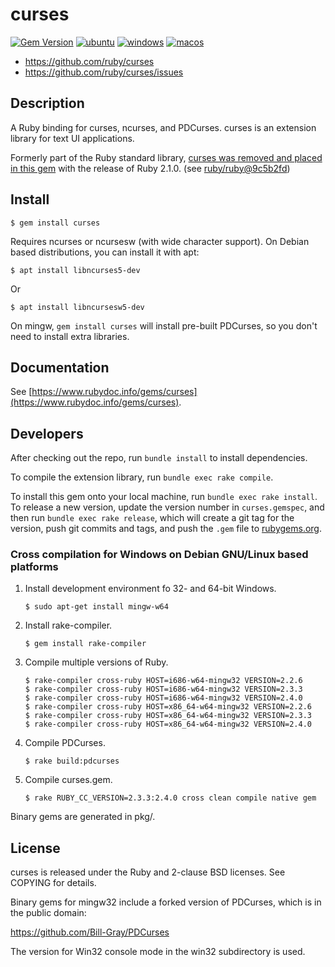 # curses

[![Gem Version](https://badge.fury.io/rb/curses.svg)](https://badge.fury.io/rb/curses)
[![ubuntu](https://github.com/ruby/curses/workflows/ubuntu/badge.svg)](https://github.com/ruby/curses/actions?query=workflow%3Aubuntu)
[![windows](https://github.com/ruby/curses/workflows/windows/badge.svg)](https://github.com/ruby/curses/actions?query=workflow%3Awindows)
[![macos](https://github.com/ruby/curses/workflows/macos/badge.svg)](https://github.com/ruby/curses/actions?query=workflow%3Amacos)

* https://github.com/ruby/curses
* https://github.com/ruby/curses/issues

## Description

A Ruby binding for curses, ncurses, and PDCurses.
curses is an extension library for text UI applications.

Formerly part of the Ruby standard library, [curses was removed and placed in this gem][1]
with the release of Ruby 2.1.0. (see [ruby/ruby@9c5b2fd][2])

## Install

    $ gem install curses

Requires ncurses or ncursesw (with wide character support).
On Debian based distributions, you can install it with apt:

    $ apt install libncurses5-dev

Or

    $ apt install libncursesw5-dev

On mingw, `gem install curses` will install pre-built PDCurses, so you
don't need to install extra libraries.

## Documentation

See [https://www.rubydoc.info/gems/curses](https://www.rubydoc.info/gems/curses).

## Developers

After checking out the repo, run `bundle install` to install dependencies.

To compile the extension library, run `bundle exec rake compile`.

To install this gem onto your local machine, run `bundle exec rake install`. To release a new version, update the version number in `curses.gemspec`, and then run `bundle exec rake release`, which will create a git tag for the version, push git commits and tags, and push the `.gem` file to [rubygems.org](https://rubygems.org).

### Cross compilation for Windows on Debian GNU/Linux based platforms

1. Install development environment fo 32- and 64-bit Windows.

   ```
   $ sudo apt-get install mingw-w64
   ```

2. Install rake-compiler.

   ```
   $ gem install rake-compiler
   ```

3. Compile multiple versions of Ruby.

   ```
   $ rake-compiler cross-ruby HOST=i686-w64-mingw32 VERSION=2.2.6
   $ rake-compiler cross-ruby HOST=i686-w64-mingw32 VERSION=2.3.3
   $ rake-compiler cross-ruby HOST=i686-w64-mingw32 VERSION=2.4.0
   $ rake-compiler cross-ruby HOST=x86_64-w64-mingw32 VERSION=2.2.6
   $ rake-compiler cross-ruby HOST=x86_64-w64-mingw32 VERSION=2.3.3
   $ rake-compiler cross-ruby HOST=x86_64-w64-mingw32 VERSION=2.4.0
   ```

3. Compile PDCurses.

   ```
   $ rake build:pdcurses
   ```

5. Compile curses.gem.

   ```
   $ rake RUBY_CC_VERSION=2.3.3:2.4.0 cross clean compile native gem
   ```

Binary gems are generated in pkg/.

## License

curses is released under the Ruby and 2-clause BSD licenses.  See COPYING for
details.

Binary gems for mingw32 include a forked version of PDCurses, which is in
the public domain:

  https://github.com/Bill-Gray/PDCurses

The version for Win32 console mode in the win32 subdirectory is used.

[1]: https://bugs.ruby-lang.org/issues/8584
[2]: https://github.com/ruby/ruby/commit/9c5b2fd8aa0fd343ad094d47a638cfd3f6ae0a81
